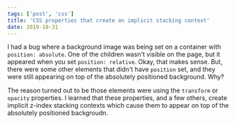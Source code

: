 ```yaml
---
tags: ['post', 'css']
title: 'CSS properties that create an implicit stacking context'
date: 2019-10-31
---
```


I had a bug where a background image was being set on a container with `position: absolute`. One of the children wasn't visible on the page, but it appeared when you set `position: relative`.  Okay, that makes sense. But, there were some other elements that didn't have `position` set, and they were still appearing on top of the absolutely positioned background. Why?

The reason turned out to be those elements were using the `transform` or `opacity` properties. I learned that these properties, and a few others, create implicit z-index stacking contexts which cause them to appear on top of the absolutely positioned backgroudn. 